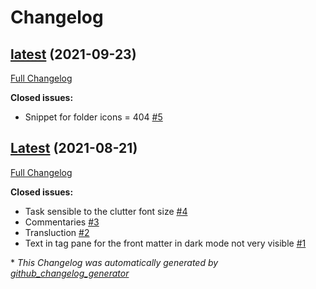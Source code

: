# Changelog

## [latest](https://github.com/Mara-Li/Obsidian-Snippet-collection/tree/latest) (2021-09-23)

[Full Changelog](https://github.com/Mara-Li/Obsidian-Snippet-collection/compare/Latest...latest)

**Closed issues:**

- Snippet for folder icons = 404 [\#5](https://github.com/Mara-Li/Obsidian-Snippet-collection/issues/5)

## [Latest](https://github.com/Mara-Li/Obsidian-Snippet-collection/tree/Latest) (2021-08-21)

[Full Changelog](https://github.com/Mara-Li/Obsidian-Snippet-collection/compare/bf5fc6e75aabc55ed6e1cafa234a83bb3c1ecfc1...Latest)

**Closed issues:**

- Task sensible to the clutter font size [\#4](https://github.com/Mara-Li/Obsidian-Snippet-collection/issues/4)
- Commentaries [\#3](https://github.com/Mara-Li/Obsidian-Snippet-collection/issues/3)
- Transluction [\#2](https://github.com/Mara-Li/Obsidian-Snippet-collection/issues/2)
- Text in tag pane for the front matter in dark mode not very visible [\#1](https://github.com/Mara-Li/Obsidian-Snippet-collection/issues/1)



\* *This Changelog was automatically generated by [github_changelog_generator](https://github.com/github-changelog-generator/github-changelog-generator)*
